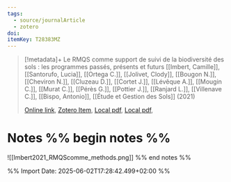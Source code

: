 ```yaml
---
tags:
  - source/journalArticle
  - zotero
doi: 
itemKey: T28383MZ
---
```

>[!metadata]+
> Le RMQS comme support de suivi de la biodiversité des sols : les programmes passés, présents et futurs
> [[Imbert, Camille]], [[Santorufo, Lucia]], [[Ortega C.]], [[Jolivet, Clody]], [[Bougon N.]], [[Cheviron N.]], [[Cluzeau D.]], [[Cortet J.]], [[Lévêque A.]], [[Mougin C.]], [[Murat C.]], [[Pérès G.]], [[Pottier J.]], [[Ranjard L.]], [[Villenave C.]], [[Bispo, Antonio]], 
> [[Étude et Gestion des Sols]] (2021)
> 
> [Online link](https://hal.inrae.fr/hal-03484172v1/document), [Zotero Item](zotero://select/library/items/T28383MZ), [Local pdf](file://C:/Users/aburg/Documents/references/zotero/storage/LEL4YKR5/_document.pdf), [Local pdf](file://C:/Users/aburg/Documents/references/zotero/storage/LLWRUBW9/Biodiv.pdf), 

# Notes %% begin notes %%
![[Imbert2021_RMQScomme_methods.png]]
%% end notes %%




%% Import Date: 2025-06-02T17:28:42.499+02:00 %%
